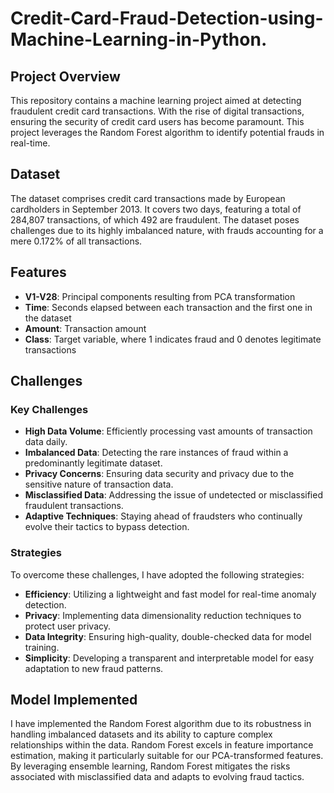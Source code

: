 # Credit-Card-Fraud-Detection-using-Machine-Learning-in-Python.

## Project Overview

This repository contains a machine learning project aimed at detecting fraudulent credit card transactions. With the rise of digital transactions, ensuring the security of credit card users has become paramount. This project leverages the Random Forest algorithm to identify potential frauds in real-time.

## Dataset
The dataset comprises credit card transactions made by European cardholders in September 2013. It covers two days, featuring a total of 284,807 transactions, of which 492 are fraudulent. The dataset poses challenges due to its highly imbalanced nature, with frauds accounting for a mere 0.172% of all transactions.

## Features
* **V1-V28**: Principal components resulting from PCA transformation
* **Time**: Seconds elapsed between each transaction and the first one in the dataset
* **Amount**: Transaction amount
* **Class**: Target variable, where 1 indicates fraud and 0 denotes legitimate transactions

## Challenges
### Key Challenges

* **High Data Volume**: Efficiently processing vast amounts of transaction data daily.
* **Imbalanced Data**: Detecting the rare instances of fraud within a predominantly legitimate dataset.
* **Privacy Concerns**: Ensuring data security and privacy due to the sensitive nature of transaction data.
* **Misclassified Data**: Addressing the issue of undetected or misclassified fraudulent transactions.
* **Adaptive Techniques**: Staying ahead of fraudsters who continually evolve their tactics to bypass detection.

### Strategies

To overcome these challenges, I have adopted the following strategies:

* **Efficiency**: Utilizing a lightweight and fast model for real-time anomaly detection.
* **Privacy**: Implementing data dimensionality reduction techniques to protect user privacy.
* **Data Integrity**: Ensuring high-quality, double-checked data for model training.
* **Simplicity**: Developing a transparent and interpretable model for easy adaptation to new fraud patterns.

## Model Implemented
I have implemented the Random Forest algorithm due to its robustness in handling imbalanced datasets and its ability to capture complex relationships within the data. Random Forest excels in feature importance estimation, making it particularly suitable for our PCA-transformed features. By leveraging ensemble learning, Random Forest mitigates the risks associated with misclassified data and adapts to evolving fraud tactics.
